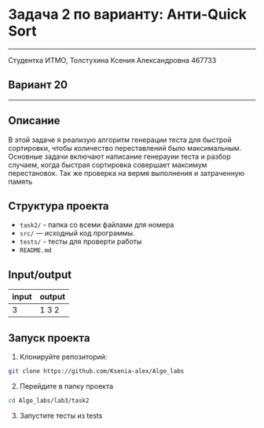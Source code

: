 # Задача 2 по варианту: Анти-Quick Sort
___
Студентка ИТМО, Толстухина Ксения Александровна 467733

## Вариант 20
___

## Описание
В этой задаче я реализую алгоритм генерации теста для быстрой сортировки, чтобы количество переставлений было максимальным.
Основные задачи включают написание генерауии теста и разбор случаем, когда быстрая сортировка совершает максимум перестановок.
Так же проверка на вермя выполнения и затраченную память

## Структура проекта
- `task2/` - папка со всеми файлами для номера
- `src/` — исходный код программы.
- `tests/` - тесты для проверти работы
- `README.md`

## Input/output
| input | output |
|-------|--------|
| 3     | 1 3 2  |

## Запуск проекта
1. Клонируйте репозиторий:
```bash
git clone https://github.com/Ksenia-alex/Algo_labs
```

2. Перейдите в папку проекта
```bash
cd Algo_labs/lab3/task2
```

3. Запустите тесты из tests
